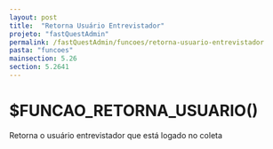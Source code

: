 ```yaml
---
layout: post
title:  "Retorna Usuário Entrevistador"
projeto: "fastQuestAdmin"
permalink: /fastQuestAdmin/funcoes/retorna-usuario-entrevistador
pasta: "funcoes"
mainsection: 5.26
section: 5.2641
---	
```

# $FUNCAO_RETORNA_USUARIO()

Retorna o usuário entrevistador que está logado no coleta